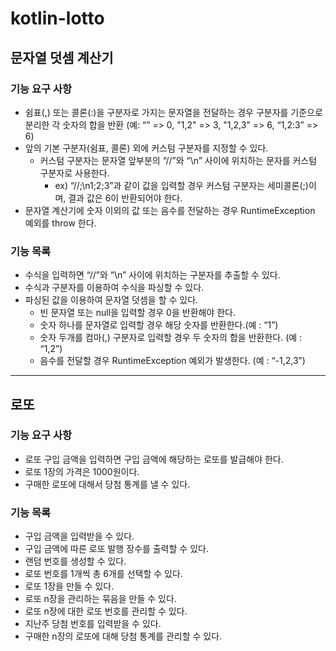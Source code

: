 # kotlin-lotto

## 문자열 덧셈 계산기
### 기능 요구 사항
* 쉼표(,) 또는 콜론(:)을 구분자로 가지는 문자열을 전달하는 경우 구분자를 기준으로 분리한 각 숫자의 합을 반환 (예: “” => 0, "1,2" => 3, "1,2,3" => 6, “1,2:3” => 6)
* 앞의 기본 구분자(쉼표, 콜론) 외에 커스텀 구분자를 지정할 수 있다. 
  * 커스텀 구분자는 문자열 앞부분의 “//”와 “\n” 사이에 위치하는 문자를 커스텀 구분자로 사용한다. 
    * ex) “//;\n1;2;3”과 같이 값을 입력할 경우 커스텀 구분자는 세미콜론(;)이며, 결과 값은 6이 반환되어야 한다.
* 문자열 계산기에 숫자 이외의 값 또는 음수를 전달하는 경우 RuntimeException 예외를 throw 한다.


### 기능 목록
* 수식을 입력하면 “//”와 “\n” 사이에 위치하는 구분자를 추출할 수 있다.
* 수식과 구분자를 이용하여 수식을 파싱할 수 있다.
* 파싱된 값을 이용하여 문자열 덧셈을 할 수 있다.
  * 빈 문자열 또는 null을 입력할 경우 0을 반환해야 한다.
  * 숫자 하나를 문자열로 입력할 경우 해당 숫자를 반환한다.(예 : “1”)
  * 숫자 두개를 컴마(,) 구분자로 입력할 경우 두 숫자의 합을 반환한다. (예 : “1,2”)
  * 음수를 전달할 경우 RuntimeException 예외가 발생한다. (예 : “-1,2,3”)
---

## 로또
### 기능 요구 사항
* 로또 구입 금액을 입력하면 구입 금액에 해당하는 로또를 발급해야 한다.
* 로또 1장의 가격은 1000원이다.
* 구매한 로또에 대해서 당첨 통계를 낼 수 있다.

### 기능 목록
* 구입 금액을 입력받을 수 있다.
* 구입 금액에 따른 로또 발행 장수를 출력할 수 있다.
* 랜덤 번호를 생성할 수 있다.
* 로또 번호를 1개씩 총 6개를 선택할 수 있다.
* 로또 1장을 만들 수 있다.
* 로또 n장을 관리하는 묶음을 만들 수 있다.
* 로또 n장에 대한 로또 번호를 관리할 수 있다.
* 지난주 당첨 번호를 입력받을 수 있다.
* 구매한 n장의 로또에 대해 당첨 통계를 관리할 수 있다.
